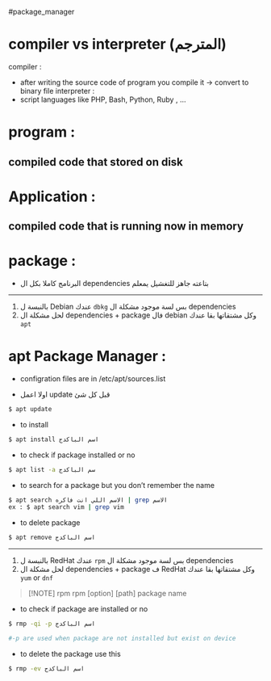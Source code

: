 #package_manager
# compiler vs interpreter (المترجم)
compiler :
- after writing the source code of program you compile it → convert to binary file 
interpreter : 
- script languages like PHP, Bash, Python, Ruby , … 
# program : 
## compiled code that  stored on disk
# Application :
## compiled code that is running now in memory 
# package :
- البرنامج كاملا بكل ال dependencies بتاعته جاهز للتغشيل يمعلم  

---

1. بالنبسة ل Debian  عندك `dbkg`  بس لسة موجود مشكلة ال dependencies
2. لحل مشكلة ال dependencies + package  فال debian وكل مشتقاتها بقا عندك `apt`
# apt Package Manager :
- configration files are in /etc/apt/sources.list

- اولا اعمل update قبل كل شئ
```bash
$ apt update
```

- to install 
```bash
$ apt install اسم الباكدج 
```

- to check if package installed or no
```bash
$ apt list -a سم الباكدج
```

- to search for a package but you don’t remember the name 
```bash
$ apt search الاسم اللي انت فاكره | grep الاسم
ex : $ apt search vim | grep vim
```

- to delete package 
```bash
$ apt remove اسم الباكدج 
```

___

1. بالنبسة ل RedHat  عندك `rpm`  بس لسة موجود مشكلة ال dependencies
2. لحل مشكلة ال dependencies + package  ف RedHat وكل مشتقاتها بقا عندك `yum` or `dnf` 

> [!NOTE] rpm
> rpm \[option] \[path] package name  

- to check if package are installed or no
```bash
$ rmp -qi -p اسم الباكدج

#-p are used when package are not installed but exist on device

```

- to delete the package use this 
```bash
$ rmp -ev اسم الباكدج
```

